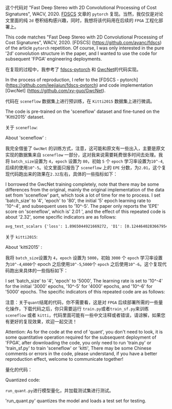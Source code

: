 这个代码对 "Fast Deep Stereo with 2D Convolutional Processing of Cost Signatures", WACV, 2020. [FDSCS](https://github.com/ayanc/fdscs) 文章的 `pytorch` 复现。当然，我仅仅是对论文里面的纯 `2d` 卷积结构感兴趣，同时，我想将该代码用在后续的 `FPGA` 工程化部署上。

This code matches "Fast Deep Stereo with 2D Convolutional Processing of Cost Signatures", WACV, 2020. [FDSCS] (https://github.com/ayanc/fdscs) of the article `pytorch` repetition. Of course, I was only interested in the pure '2d' convolution structure in the paper, and I wanted to use the code for subsequent 'FPGA' engineering deployments.

在复现的过程中，我参考了 [fdscs-pytorch](https://github.com/leejiajun/fdscs-pytorch) 和 [GwcNet](https://github.com/xy-guo/GwcNet)的代码实现。

In the process of reproduction, I refer to the [FDSCS - pytorch] (https://github.com/leejiajun/fdscs-pytorch) and code implementation [GwcNet] (https://github.com/xy-guo/GwcNet).

代码在 `sceneflow` 数据集上进行预训练，在 `Kitti2015` 数据集上进行微调。

The code is pre-trained on the 'sceneflow' dataset and fine-tuned on the 'Kitti2015' dataset.

关于 `sceneflow`:

About 'sceneflow' :

我完全借鉴了 `GwcNet` 的训练方式，注意，这可能和原文有一些出入，主要是原文实现的数据集来自 `sceneflow` 一部分，这对我来说需要耗费很多时间去处理。我将 `batch_size`设置为 `4`，`epoch` 设置为 `80`，初始 `5` 个 `epoch` 学习率设置为`10^-4`,后续的使用`10^-5`。论文里面只报告了 `sceneflow` 上的 `EPE` 分数，为`2.01`，这个复现代码跑出来的效果在`2.32`左右，具体的一些指标如下：

I borrowed the GwcNet training completely, note that there may be some differences from the original, mainly the original implementation of the data set from 'sceneflow' part, which took a lot of time for me to process. I set 'batch_size' to '4', 'epoch' to '80', the initial '5' epoch learning rate to '10^-4', and subsequent uses to '10^-5'. The paper only reports the 'EPE' score on 'sceneflow', which is' 2.01 ', and the effect of this repeated code is about '2.32', some specific indicators are as follows:

```txt
avg_test_scalars {'loss': 1.8965044921669272, 'D1': [0.1244640283667954], 'EPE': [2.327345729963871], 'Thres1': [0.40837842607410996], 'Thres2': [0.22138314692804104], 'Thres3': [0.14712449165241592]}
```

关于 `kitti2015`:

About 'kitti2015' :

我将 `batch_size`设置为 `4`，`epoch` 设置为 `5000`，初始 `3000` 个 `epoch` 学习率设置为`10^-4`,`4000`个 epoch 之后使用`10^-5`,`5000`个 `epoch` 之后使用`10^-6`。这个复现代码跑出来具体的一些指标如下：

I set 'batch_size' to '4', 'epoch' to '5000', The learning rate is set to '10^-4' for the initial '3000' epochs, '10^-5' for '4000' epochs, and '10^-6' for '5000' epochs. The specific indicators of this repeated code are as follows:

注意：关于`quant`结尾的代码，你不需要看，这是对 `FPGA` 后续部署所需的一些量化操作，下载代码之后，你只需要运行 `train.py`或者`train_sf.py`来训练 `sceneflow` 或者 `kitti`，代码里面可能有一些中文注释或者错误，请谅解，如果您有更好的复现效果，欢迎一起交流！

Attention: As for the code at the end of 'quant', you don't need to look, it is some quantitative operation required for the subsequent deployment of 'FPGA', after downloading the code, you only need to run 'train.py' or 'train_sf.py' to train 'sceneflow' or 'kitti', There may be some Chinese comments or errors in the code, please understand, if you have a better reproduction effect, welcome to communicate together!

量化的代码：

Quantized code:

`run_quant.py`进行模型量化，并加载测试集进行测试。

'run_quant.py' quantizes the model and loads a test set for testing.
